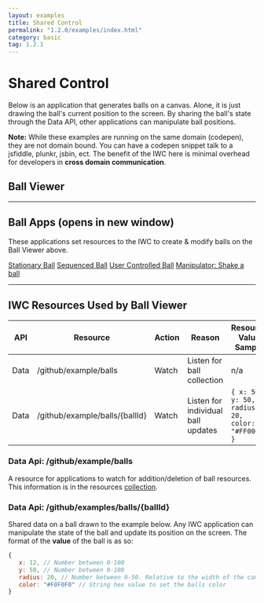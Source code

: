 ```yaml
---
layout: examples
title: Shared Control
permalink: "1.2.0/examples/index.html"
category: basic
tag: 1.2.1
---
```


# Shared Control
Below is an application that generates balls on a canvas. Alone, it is just
drawing the ball's current position to the screen. By sharing the ball's state
through the Data API, other applications can manipulate ball positions.

**Note:** While these examples are running on the same domain (codepen), they
are not domain bound. You can have a codepen snippet talk to a jsfiddle, plunkr,
jsbin, ect. The benefit of the IWC here is minimal overhead for developers
in **cross domain communication**.

## Ball Viewer
<p data-height="500" data-theme-id="0" data-slug-hash="wMqPLj" data-default-tab="Result" data-user="Kevin-K" class='codepen'>


***

## Ball Apps (opens in new window)
These applications set resources to the IWC to create & modify balls on the Ball Viewer above.
<div class="app-list">
    <a href="#"  onClick="openPopup('gPxowz','Stationary Ball');return false;" >Stationary Ball</a>
    <a href="#"  onClick="openPopup('obepBW','Sequenced Ball');return false;" >Sequenced Ball</a>
    <a href="#"  onClick="openPopup('gPxomK','User Controlled');return false;" >User Controlled Ball</a>
    <a href="#"  onClick="openPopup('XXaVad','Shaker');return false;" >Manipulator: Shake a ball</a>
</div>

<script type="text/javascript">
    var openPopup = function(hash,title,height,width){
        if(!hash) {
            return;
        }
        title = title || '';
        height = height || 600;
        width = width || 500;
        var settings = "height=" + height + ", width=" + width;
        window.open('popupPen.html?title=' + title + '&hash='+hash, hash, settings);
    };
</script>

***

## IWC Resources Used by Ball Viewer
| API | Resource | Action | Reason| Resource Value Sample |
|-----|----------|------------|---|----------------------|
| Data| /github/example/balls| Watch | Listen for ball collection|  n/a |
| Data| /github/example/balls/{ballId}| Watch | Listen for individual ball updates|  ``` { x: 50, y: 50, radius: 20, color: "#FF0000" } ``` |

### Data Api: /github/example/balls
A resource for applications to watch for addition/deletion of ball resources. This information is in the resources
[collection](../tutorial/05_collections.html).


### Data Api: /github/examples/balls/{ballId}
Shared data on a ball drawn to the example below. Any IWC application can manipulate the state of the ball and update
its position on the screen.  The format of the **value** of the ball is as so:

``` js
{
   x: 12, // Number between 0-100
   y: 50, // Number between 0-100
   radius: 20, // Number between 0-50. Relative to the width of the canvas
   color: "#F0F0F0" // String hex value to set the balls color
}
```
